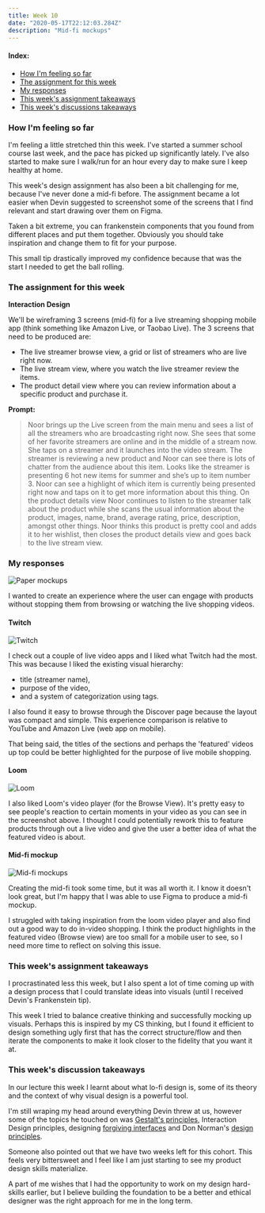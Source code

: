 ```yaml
---
title: Week 10
date: "2020-05-17T22:12:03.284Z"
description: "Mid-fi mockups"
---
```


#### Index:

- [How I'm feeling so far](#howAmIfeeling)
- [The assignment for this week](#assignment)
- [My responses](#responses)
- [This week's assignment takeaways](#assignmentTakeaways)
- [This week's discussions takeaways](#discussionTakeaways)

### <a name="howAmIfeeling"></a> How I'm feeling so far

I'm feeling a little stretched thin this week. I've started a summer school course last week, and the pace has picked up significantly lately. I've also started to make sure I walk/run for an hour every day to make sure I keep healthy at home.

This week's design assignment has also been a bit challenging for me, because I've never done a mid-fi before. The assignment became a lot easier when Devin suggested to screenshot some of the screens that I find relevant and start drawing over them on Figma.

Taken a bit extreme, you can frankenstein components that you found from different places and put them together. Obviously you should take inspiration and change them to fit for your purpose.

This small tip drastically improved my confidence because that was the start I needed to get the ball rolling.

### <a name="assignment"></a> The assignment for this week

**Interaction Design**

We'll be wireframing 3 screens (mid-fi) for a live streaming shopping mobile app (think something like Amazon Live, or Taobao Live).
The 3 screens that need to be produced are:

- The live streamer browse view, a grid or list of streamers who are live right now.
- The live stream view, where you watch the live streamer review the items.
- The product detail view where you can review information about a specific product and purchase it.

**Prompt:**

> Noor brings up the Live screen from the main menu and sees a list of all the streamers who are broadcasting right now. She sees that some of her favorite streamers are online and in the middle of a stream now. She taps on a streamer and it launches into the video stream. The streamer is reviewing a new product and Noor can see there is lots of chatter from the audience about this item. Looks like the streamer is presenting 6 hot new items for summer and she’s up to item number 3. Noor can see a highlight of which item is currently being presented right now and taps on it to get more information about this thing. On the product details view Noor continues to listen to the streamer talk about the product while she scans the usual information about the product, images, name, brand, average rating, price, description, amongst other things. Noor thinks this product is pretty cool and adds it to her wishlist, then closes the product details view and goes back to the live stream view.

### <a name="responses"></a> My responses

![Paper mockups](./paper_mockups.png)

I wanted to create an experience where the user can engage with products without stopping them from browsing or watching the live shopping videos.

#### Twitch

![Twitch](./twitch.jpg)

I check out a couple of live video apps and I liked what Twitch had the most. This was because I liked the existing visual hierarchy:

- title (streamer name),
- purpose of the video,
- and a system of categorization using tags.

I also found it easy to browse through the Discover page because the layout was compact and simple. This experience comparison is relative to YouTube and Amazon Live (web app on mobile).

That being said, the titles of the sections and perhaps the 'featured' videos up top could be better highlighted for the purpose of live mobile shopping.

#### Loom

![Loom](./loom.png)

I also liked Loom's video player (for the Browse View). It's pretty easy to see people's reaction to certain moments in your video as you can see in the screenshot above. I thought I could potentially rework this to feature products through out a live video and give the user a better idea of what the featured video is about.

#### Mid-fi mockup

![Mid-fi mockups](./mid_fi_mockups.png)

Creating the mid-fi took some time, but it was all worth it. I know it doesn't look great, but I'm happy that I was able to use Figma to produce a mid-fi mockup.

I struggled with taking inspiration from the loom video player and also find out a good way to do in-video shopping. I think the product highlights in the featured video (Browse view) are too small for a mobile user to see, so I need more time to reflect on solving this issue.

### <a name="assignmentTakeaways"></a> This week's assignment takeaways

I procrastinated less this week, but I also spent a lot of time coming up with a design process that I could translate ideas into visuals (until I received Devin's Frankenstein tip).

This week I tried to balance creative thinking and successfully mocking up visuals. Perhaps this is inspired by my CS thinking, but I found it efficient to design something ugly first that has the correct structure/flow and then iterate the components to make it look closer to the fidelity that you want it at.

### <a name="discussionTakeaways"></a> This week's discussion takeaways

In our lecture this week I learnt about what lo-fi design is, some of its theory and the context of why visual design is a powerful tool.

I'm still wraping my head around everything Devin threw at us, however some of the topics he touched on was [Gestalt's principles](https://www.toptal.com/designers/ui/gestalt-principles-of-design), Interaction Design principles, designing [forgiving interfaces](https://www.interaction-design.org/literature/article/how-to-implement-a-forgiving-format-to-accommodate-users-mistakes) and Don Norman's [design principles](https://www.enginess.io/insights/6-principles-design-la-donald-norman).

Someone also pointed out that we have two weeks left for this cohort. This feels very bittersweet and I feel like I am just starting to see my product design skills materialize. 

A part of me wishes that I had the opportunity to work on my design hard-skills earlier, but I believe building the foundation to be a better and ethical designer was the right approach for me in the long term.

